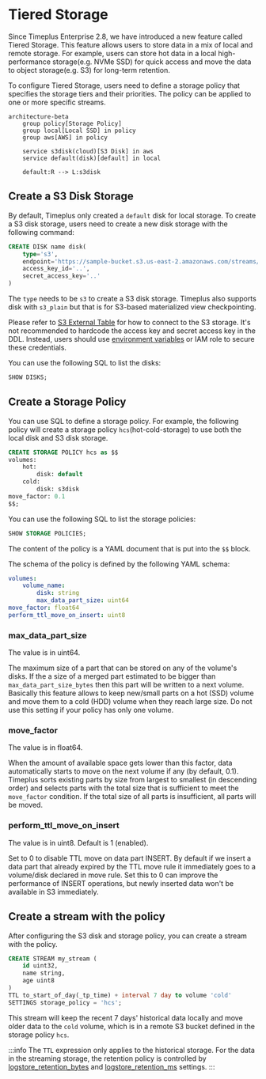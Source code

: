 # Tiered Storage

Since Timeplus Enterprise 2.8, we have introduced a new feature called Tiered Storage. This feature allows users to store data in a mix of local and remote storage. For example, users can store hot data in a local high-performance storage(e.g. NVMe SSD) for quick access and move the data to object storage(e.g. S3) for long-term retention.

To configure Tiered Storage, users need to define a storage policy that specifies the storage tiers and their priorities. The policy can be applied to one or more specific streams.

```mermaid
architecture-beta
    group policy[Storage Policy]
    group local[Local SSD] in policy
    group aws[AWS] in policy

    service s3disk(cloud)[S3 Disk] in aws
    service default(disk)[default] in local

    default:R --> L:s3disk
```
## Create a S3 Disk Storage
By default, Timeplus only created a `default` disk for local storage. To create a S3 disk storage, users need to create a new disk storage with the following command:

```sql
CREATE DISK name disk(
    type='s3',
    endpoint='https://sample-bucket.s3.us-east-2.amazonaws.com/streams/',
    access_key_id='..',
    secret_access_key='..'
)
```

The `type` needs to be `s3` to create a S3 disk storage. Timeplus also supports disk with `s3_plain` but that is for S3-based materialized view checkpointing.

Please refer to [S3 External Table](/s3-external) for how to connect to the S3 storage. It's not recommended to hardcode the access key and secret access key in the DDL. Instead, users should use [environment variables](/s3-external#use_environment_credentials) or IAM role to secure these credentials.

You can use the following SQL to list the disks:

```sql
SHOW DISKS;
```

## Create a Storage Policy
You can use SQL to define a storage policy. For example, the following policy will create a storage policy `hcs`(hot-cold-storage) to use both the local disk and S3 disk storage.

```sql
CREATE STORAGE POLICY hcs as $$
volumes:
    hot:
        disk: default
    cold:
        disk: s3disk
move_factor: 0.1
$$;
```

You can use the following SQL to list the storage policies:

```sql
SHOW STORAGE POLICIES;
```

The content of the policy is a YAML document that is put into the `$$` block.

The schema of the policy is defined by the following YAML schema:
```yaml
volumes:
    volume_name:
        disk: string
        max_data_part_size: uint64
move_factor: float64
perform_ttl_move_on_insert: uint8
```

### max_data_part_size
The value is in uint64.

The maximum size of a part that can be stored on any of the volume's disks. If the a size of a merged part estimated to be bigger than `max_data_part_size_bytes` then this part will be written to a next volume. Basically this feature allows to keep new/small parts on a hot (SSD) volume and move them to a cold (HDD) volume when they reach large size. Do not use this setting if your policy has only one volume.

### move_factor
The value is in float64.

When the amount of available space gets lower than this factor, data automatically starts to move on the next volume if any (by default, 0.1). Timeplus sorts existing parts by size from largest to smallest (in descending order) and selects parts with the total size that is sufficient to meet the `move_factor` condition. If the total size of all parts is insufficient, all parts will be moved.

### perform_ttl_move_on_insert
The value is in uint8. Default is 1 (enabled).

Set to 0 to disable TTL move on data part INSERT. By default if we insert a data part that already expired by the TTL move rule it immediately goes to a volume/disk declared in move rule. Set this to 0 can improve the performance of INSERT operations, but newly inserted data won't be available in S3 immediately.

## Create a stream with the policy

After configuring the S3 disk and storage policy, you can create a stream with the policy.

```sql
CREATE STREAM my_stream (
    id uint32,
    name string,
    age uint8
)
TTL to_start_of_day(_tp_time) + interval 7 day to volume 'cold'
SETTINGS storage_policy = 'hcs';
```

This stream will keep the recent 7 days' historical data locally and move older data to the `cold` volume, which is in a remote S3 bucket defined in the storage policy `hcs`.

:::info
The `TTL` expression only applies to the historical storage. For the data in the streaming storage, the retention policy is controlled by [logstore_retention_bytes](/sql-create-stream#logstore_retention_bytes) and [logstore_retention_ms](/sql-create-stream#logstore_retention_ms) settings.
:::
